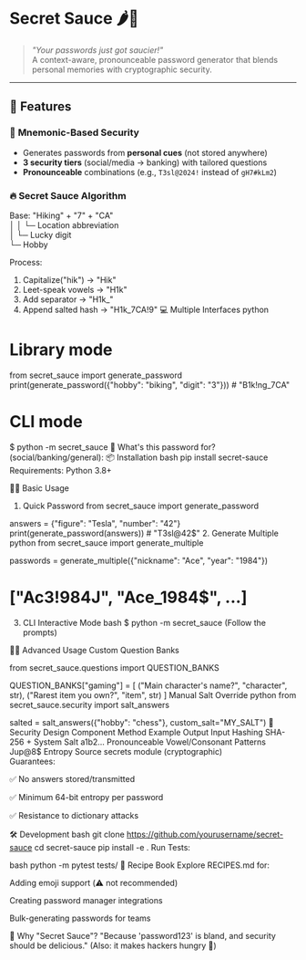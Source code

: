 # Secret Sauce 🌶️🔐

> *"Your passwords just got saucier!"*  
> A context-aware, pronounceable password generator that blends personal memories with cryptographic security.

---

## 🚀 Features

### 🧠 **Mnemonic-Based Security**
- Generates passwords from **personal cues** (not stored anywhere)
- **3 security tiers** (social/media → banking) with tailored questions
- **Pronounceable** combinations (e.g., `T3sl@2024!` instead of `gH7#kLm2`)

### 🔥 **Secret Sauce Algorithm**

Base:  "Hiking" + "7" + "CA"  
       │         │      └─ Location abbreviation  
       │         └─ Lucky digit  
       └─ Hobby  
       
Process:
1. Capitalize("hik") → "Hik"
2. Leet-speak vowels → "H1k"
3. Add separator → "H1k_"
4. Append salted hash → "H1k_7CA!9"
💻 Multiple Interfaces
python
# Library mode
from secret_sauce import generate_password
print(generate_password({"hobby": "biking", "digit": "3"}))  # "B1k!ng_7CA"

# CLI mode
$ python -m secret_sauce
🧂 What's this password for? (social/banking/general):
📦 Installation
bash
pip install secret-sauce
Requirements: Python 3.8+

👩‍🍳 Basic Usage

1. Quick Password
from secret_sauce import generate_password

answers = {"figure": "Tesla", "number": "42"}
print(generate_password(answers))  # "T3sl@42$"
2. Generate Multiple
python
from secret_sauce import generate_multiple

passwords = generate_multiple({"nickname": "Ace", "year": "1984"})
# ["Ac3!984J", "Ace_1984$", ...]
3. CLI Interactive Mode
bash
$ python -m secret_sauce
(Follow the prompts)

🧑‍🔧 Advanced Usage
Custom Question Banks

from secret_sauce.questions import QUESTION_BANKS

QUESTION_BANKS["gaming"] = [
    ("Main character's name?", "character", str),
    ("Rarest item you own?", "item", str)
]
Manual Salt Override
python
from secret_sauce.security import salt_answers

salted = salt_answers({"hobby": "chess"}, custom_salt="MY_SALT")
📜 Security Design
Component	Method	Example Output
Input Hashing	SHA-256 + System Salt	a1b2...
Pronounceable	Vowel/Consonant Patterns	Jup@8$
Entropy Source	secrets module (cryptographic)	
Guarantees:

✅ No answers stored/transmitted

✅ Minimum 64-bit entropy per password

✅ Resistance to dictionary attacks

🛠️ Development
bash
git clone https://github.com/yourusername/secret-sauce
cd secret-sauce
pip install -e .
Run Tests:

bash
python -m pytest tests/
🍝 Recipe Book
Explore RECIPES.md for:

Adding emoji support (⚠️ not recommended)

Creating password manager integrations

Bulk-generating passwords for teams

🎯 Why "Secret Sauce"?
"Because 'password123' is bland, and security should be delicious."
(Also: it makes hackers hungry 🍔)

